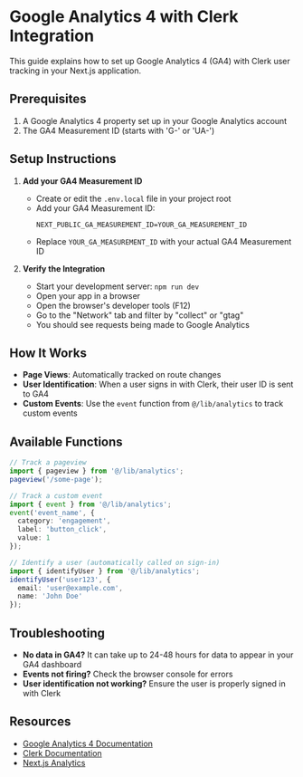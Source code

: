 # Google Analytics 4 with Clerk Integration

This guide explains how to set up Google Analytics 4 (GA4) with Clerk user tracking in your Next.js application.

## Prerequisites

1. A Google Analytics 4 property set up in your Google Analytics account
2. The GA4 Measurement ID (starts with 'G-' or 'UA-')

## Setup Instructions

1. **Add your GA4 Measurement ID**
   - Create or edit the `.env.local` file in your project root
   - Add your GA4 Measurement ID:
     ```
     NEXT_PUBLIC_GA_MEASUREMENT_ID=YOUR_GA_MEASUREMENT_ID
     ```
   - Replace `YOUR_GA_MEASUREMENT_ID` with your actual GA4 Measurement ID

2. **Verify the Integration**
   - Start your development server: `npm run dev`
   - Open your app in a browser
   - Open the browser's developer tools (F12)
   - Go to the "Network" tab and filter by "collect" or "gtag"
   - You should see requests being made to Google Analytics

## How It Works

- **Page Views**: Automatically tracked on route changes
- **User Identification**: When a user signs in with Clerk, their user ID is sent to GA4
- **Custom Events**: Use the `event` function from `@/lib/analytics` to track custom events

## Available Functions

```typescript
// Track a pageview
import { pageview } from '@/lib/analytics';
pageview('/some-page');

// Track a custom event
import { event } from '@/lib/analytics';
event('event_name', {
  category: 'engagement',
  label: 'button_click',
  value: 1
});

// Identify a user (automatically called on sign-in)
import { identifyUser } from '@/lib/analytics';
identifyUser('user123', {
  email: 'user@example.com',
  name: 'John Doe'
});
```

## Troubleshooting

- **No data in GA4?** It can take up to 24-48 hours for data to appear in your GA4 dashboard
- **Events not firing?** Check the browser console for errors
- **User identification not working?** Ensure the user is properly signed in with Clerk

## Resources

- [Google Analytics 4 Documentation](https://developers.google.com/analytics/devguides/collection/ga4)
- [Clerk Documentation](https://clerk.dev/docs)
- [Next.js Analytics](https://nextjs.org/analytics)
